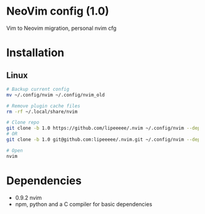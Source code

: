 # NeoVim config (1.0)
Vim to Neovim migration, personal nvim cfg

# Installation
## Linux
```bash
# Backup current config
mv ~/.config/nvim ~/.config/nvim_old

# Remove plugin cache files
rm -rf ~/.local/share/nvim

# Clone repo
git clone -b 1.0 https://github.com/lipeeeee/.nvim ~/.config/nvim --depth 1
# OR
git clone -b 1.0 git@github.com:lipeeeee/.nvim.git ~/.config/nvim --depth 1

# Open
nvim
```

# Dependencies
- 0.9.2 nvim
- npm, python and a C compiler for basic dependencies


